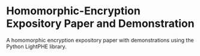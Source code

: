 # Homomorphic-Encryption Expository Paper and Demonstration

A homomorphic encryption expository paper with demonstrations using the Python LightPHE library.
